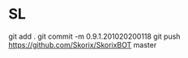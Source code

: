 # SL
git add .
git commit -m 0.9.1.201020200118
git push https://github.com/Skorix/SkorixBOT master
